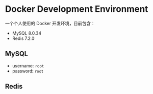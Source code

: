 # Docker Development Environment

一个个人使用的 Docker 开发环境，目前包含：

* MySQL 8.0.34
* Redis 7.2.0

## MySQL

* username: `root`
* password: `root`

## Redis
